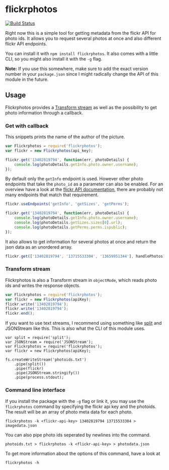 # flickrphotos
[![Build Status](https://travis-ci.org/finnp/flickrphotos.svg?branch=master)](https://travis-ci.org/finnp/flickrphotos)

Right now this is a simple tool for getting metadata from the flickr API for
photo ids. It allows you to request several photos at once and also different
flickr API endpoints.

You can install it with `npm install flickrphotos`. It also comes with a little
CLI, so you might also install it with the `-g` flag.

**Note:** If you use this somewhere, make sure to add the exact version number in your
`package.json` since I might radically change the API of this module in the future.

## Usage

Flickrphotos provides a [Transform stream](http://nodejs.org/api/stream.html#stream_class_stream_transform)
as well as the possibility to get photo information through a callback.

### Get with callback
This snippets prints the name of the author of the picture.
```javascript
var Flickrphotos = require('flickrphotos');
var flickr = new Flickrphotos(api_key);

flickr.get('13402819794', function(err, photoDetails) {
	console.log(photoDetails.getInfo.photo.owner.username);
});
```

By default only the `getInfo` endpoint is used. However other photo endpoints
that take the `photo_id` as a parameter can also be enabled. For an overview
have a look at the [flickr API documentation](https://www.flickr.com/services/api/#api-photos),
there are probably not many endpoints that match that requirement.
```javascript
flickr.useEndpoints('getInfo', 'getSizes', 'getPerms');

flickr.get('13402819794', function(err, photoDetails) {
	console.log(photoDetails.getInfo.photo.owner.username);
	console.log(photoDetails.getSizes.sizes[0].url);
	console.log(photoDetails.getPerms.perms.ispublic);
});
```

It also allows to get information for several photos at once and return the json
data as an unordered array.

```javascript
flickr.get(['13402819794', '13715533304', '13659951344'], handlePhotos);
```

### Transform stream

Flickrphotos is also a Transform stream in `objectMode`, which reads photo ids and
writes the response objects.
```javascript
var Flickrphotos = require('flickrphotos');
var flickr = new Flickrphotos(apiKey);
flickr.write('13402819794');
flickr.write('13402819794');
flickr.end();
```

If you want to use text streams, I recommend using something like
[split](https://www.npmjs.org/package/split) and JSONStream like this. This is also what the CLI of this module uses.

```
var split = require('split');
var JSONStream = require('JSONStream');
var Flickrphotos = require('flickrphotos');
var flickr = new Flickrphotos(apiKey);

fs.createWriteStream('photoids.txt')
	.pipe(split())
	.pipe(flickr)
	.pipe(JSONStream.stringify())
	.pipe(process.stdout);
```

### Command line interface

If you install the package with the `-g` flag or link it, you may use the
`flickrphotos` command by specifying the flickr api key and the photoids.
The result will be an array of photo meta data for each photo.

```
flickrphotos -k <flickr-api-key> 13402819794 13715533304 > imagedata.json
```
You can also pipe photo ids seperated by newlines into the command.

```
photoids.txt > flickrphotos -k <flickr-api-key> > photodata.json
```


To get more information about the options of this command, have a look at
```
flickrphotos -h
```
